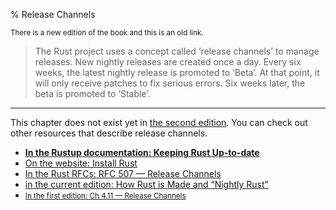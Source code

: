 % Release Channels

<small>There is a new edition of the book and this is an old link.</small>

> The Rust project uses a concept called ‘release channels’ to manage releases.
> New nightly releases are created once a day.
> Every six weeks, the latest nightly release is promoted to ‘Beta’.
> At that point, it will only receive patches to fix serious errors.
> Six weeks later, the beta is promoted to ‘Stable’.

---

This chapter does not exist yet in [the second edition][2].
You can check out other resources that describe release channels.

* **[In the Rustup documentation: Keeping Rust Up-to-date][4]**
* [On the website: Install Rust][5]
* [In the Rust RFCs: RFC 507 — Release Channels][3]
* [in the current edition: How Rust is Made and “Nightly Rust”][2]
* <small>[In the first edition: Ch 4.11 — Release Channels][1]</small>


[1]: https://doc.rust-lang.org/1.30.0/book/first-edition/release-channels.html
[2]: appendix-07-nightly-rust.html
[3]: https://github.com/rust-lang/rfcs/blob/master/text/0507-release-channels.md
[4]: https://github.com/rust-lang-nursery/rustup.rs/blob/master/README.md#keeping-rust-up-to-date
[5]: https://www.rust-lang.org/en-US/tools/install

